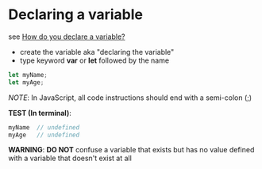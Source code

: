 # Declaring a variable

see [How do you declare a variable?](https://developer.mozilla.org/en-US/docs/Learn/JavaScript/First_steps/Variables#Declaring_a_variable)

- create the variable aka "declaring the variable"
- type keyword **var** or **let** followed by the name

```javascript
let myName;
let myAge;
```

*NOTE*: In JavaScript, all code instructions should end with a semi-colon (;)

**TEST (In terminal)**:

```javascript
myName  // undefined
myAge   // undefined
```

**WARNING**: **DO NOT** confuse a variable that exists but has no value defined with a variable that doesn't exist at all